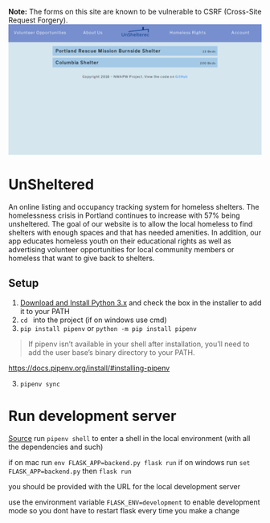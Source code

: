 **Note:** The forms on this site are known to be vulnerable to CSRF (Cross-Site Request Forgery). 
![Homepage of UnSheltered](homepagescreenshot.png)
# UnSheltered
 An online listing and occupancy tracking system for homeless shelters. The homelessness crisis in Portland continues to increase with 57% being unsheltered. The goal of our website is to allow the local homeless to find shelters with enough spaces and that has needed amenities. In addition, our app educates homeless youth on their educational rights as well as advertising volunteer opportunities for local community members or homeless that want to give back to shelters.




## Setup
1. [Download and Install Python 3.x](https://www.python.org/downloads/) and check the box in the installer to add it to your PATH
2. `cd ` into the project (if on windows use cmd)
3. `pip install pipenv` or `python -m pip install pipenv`
> If pipenv isn’t available in your shell after installation, you’ll need to add the user base’s binary directory to your PATH.

https://docs.pipenv.org/install/#installing-pipenv

3. `pipenv sync`


# Run development server
[Source](https://github.com/pallets/flask)
run `pipenv shell` to enter a shell in the local environment (with all the dependencies and such)

if on mac run `env FLASK_APP=backend.py flask run` 
if on windows run `set FLASK_APP=backend.py` then `flask run` 

you should be provided with the URL for the local development server

use the environment variable `FLASK_ENV=development` to enable development mode so you dont have to restart flask every time you make a change
